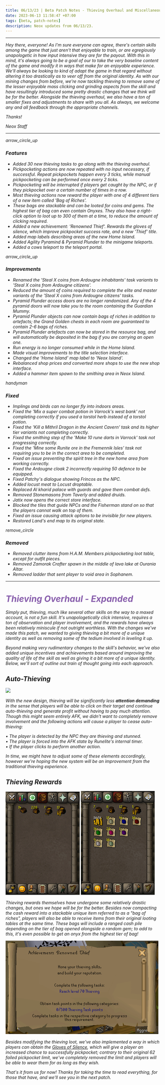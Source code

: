 ```yaml
---
title: 06/13/23 | Beta Patch Notes - Thieving Overhaul and Miscellaneous Fixes
date: 2023-06-13 11:58:47 +07:00
tags: [beta, patch-notes]
description: Neox updates from 06/13/23.
---
```


***
<em>Hey there, everyone! As I'm sure everyone can agree, there's certain skills among the game that just aren't that enjoyable to train, or are egregiously unapologetic in how input intensive they are for the payout. With this in mind, it's always going to be a goal of our to take the very baseline content of the game and modify it in ways that make for an enjoyable experience. We'll always be looking to kind of adapt the game in that regard without altering it too drastically as to veer off from the original identity. As with our mining changes from before, we're now tackling thieving to remove some of the lesser enjoyable mass clicking and grinding aspects from the skill and have resultingly introduced some pretty drastic changes that we think will be for the better. Alongside the thieving overhaul, we also have a ton of smaller fixes and adjustments to share with you all. As always, we welcome any and all feedback through the appropriate channels.

<em>Thanks!

<em>Neox Staff<br>

***

<div class="spacer-large"></div>
<div class="changes-body">
    <div class="changes-body changes-row features">
        <div class="changes-row-header">
            <span class="icon">
                <span class="material-symbols-outlined">arrow_circle_up</span>
            </span>
            <h3>Features</h3>
        </div>
    </div>
</div>
<div class="spacer-small"></div>

- Added 30 new thieving tasks to go along with the thieving overhaul.
- Pickpocketing actions are now repeated with no input necessary, if successful. Repeat pickpockets happen every 3 ticks, while manual pickpocketing can be performed once every 2 ticks.
- Pickpocketing will be interrupted if players get caught by the NPC, or if they pickpocket over a certain number of times in a row.
- Most thieving actions now reward the player with one of 4 different tiers of a new item called 'Bag of Riches'.
- These bags are stackable and can be looted for coins and gems. The highest tier of bag can even contain Onyxes. They also have a right-click option to loot up to 300 of them at a time, to reduce the amount of clicking required.
- Added a new achievement: 'Renowned Thief'. Rewards the gloves of silence, which improve pickpocket success rate, and a new 'Thief' title.
- Added map labels describing areas of the new Home Island.
- Added Agility Pyramind & Pyramid Plunder to the minigame teleports.
- Added a cows teleport to the teleport portal. 

<div class="spacer-medium"></div>
<div class="changes-body">
    <div class="changes-body changes-row improvements">
        <div class="changes-row-header">
            <span class="icon">
                <span class="material-symbols-outlined">arrow_circle_up</span>
            </span>
            <h3>Improvements</h3>
        </div>
    </div>
</div>
<div class="spacer-small"></div>

- Renamed the 'Steal X coins from Ardougne inhabitants' task variants to 'Steal X coins from Ardougne citizens'.
- Reduced the amount of coins required to complete the elite and master variants of the 'Steal X coins from Ardougne citizens' tasks.
- Pyramid Plunder access doors are no longer randomized. Any of the 4 pyramid doors will now take you to the room containing the Guardian Mummy.
- Pyramid Plunder objects can now contain bags of riches in addition to artefacts; the Grand Golden chests in each room are guaranteed to contain 2-6 bags of riches.
- Pyramid Plunder artefacts can now be stored in the resource bag, and will automatically be deposited in the bag if you are carrying an open one.
- Run energy is no longer consumed while in the Home Island.
- Made visual improvements to the title selection interface.
- Changed the 'Home Island' map label to 'Neox Island'.
- Rebalanced shop prices and converted more shops to use the new shop interface.
- Added a hammer item spawn to the smithing area in Neox Island.

<div class="spacer-medium"></div>
<div class="changes-body">
    <div class="changes-body changes-row fixed">
        <div class="changes-row-header">
            <span class="icon">
                <span class="material-symbols-outlined">handyman</span>
            </span>
            <h3>Fixed</h3>
        </div>
    </div>
</div>
<div class="spacer-small"></div>

- Implings and birds can no longer fly into indoors areas.
- Fixed the 'Mix a super combat potion in Varrock's west bank' not completing correctly if you used a torstol herb instead of a torstol potion.
- Fixed the 'Kill a Mithril Dragon in the Ancient Cavern' task and its higher tier variants not completing correctly.
- Fixed the smithing step of the 'Make 10 rune darts in Varrock' task not progressing correctly.
- Fixed the 'Mine some Runite ore in the Fremennik Isles' task not requiring you to be in the correct area to be completed.
- Fixed an issue preventing the spirit tree in the new home area from working correctly.
- Fixed the Ardougne cloak 2 incorrectly requiring 50 defence to be equipped.
- Fixed Patchy's dialogue showing Frincos as the NPC.
- Added locust meat to Locust droptable.
- Replaced Al kharid palace with guards and gave them combat defs.
- Removed Stonemasons from Taverly and added druids.
- Jatix now opens the correct store interface.
- Blocked the tiles that guide NPCs and the Fisherman stand on so that the players cannot walk on top of them.
- Fixed an issue causing attack options to be invisible for new players.
- Restored Land's end map to its original state.

<div class="spacer-medium"></div>
<div class="changes-body">
    <div class="changes-body changes-row removed">
        <div class="changes-row-header">
            <span class="icon">
                <span class="material-symbols-outlined">remove_circle</span>
            </span>
            <h3>Removed</h3>
        </div>
    </div>
</div>
<div class="spacer-small"></div>

- Removed clutter items from H.A.M. Members pickpocketing loot table, except for outfit pieces.
- Removed Zamorak Crafter spawn in the middle of lava lake at Ourania Altar.
- Removed ladder that sent player to void area in Sophanem.

<div class="spacer-medium"></div>

***

<h1 style="color:#885eac;">Thieving Overhaul - Expanded</h1>


Simply put, thieving, much like several other skills on the way to a maxed account, is not a fun skill. It's unapologetically click intensive, requires a ton of observation and player involvement, and the rewards have always been relatively miniscule if not outright worthless. With the changes we've made this patch, we wanted to giving thieving a bit more of a unique identity as well as removing some of the tedium involved in leveling it up. 

Beyond making very rudimentary changes to the skill's behavior, we've also added unique incentives and achievements based around improving the *quality of life* of the skill as well as giving it a bit more of a unique identity. Below, we'll sort of outline out train of thought going into each approach.

## Auto-Thieving

<img src="/assets/img/updates/061323/thieving.gif">

With the new design, thieving will be significantly less **attention demanding** in the sense that players will be able to click on their target and continue auto-thieving and generate profit without having to pay much attention. Though this might seem entirely AFK, we didn't want to completely remove involvement and the following actions will cause a player to cease auto-thieving:

  • The player is detected by the NPC they are thieving and stunned.<br>
  • The player is forced into the AFK state by Runelite's internal timer.<br>
  • If the player clicks to perform another action.<br>

In time, we might have to adjust some of these elements accordingly, however we're hoping the new system will be an improvement from the traditional thieving experience.

## Thieving Rewards

<img src="/assets/img/updates/061323/lootingbags.gif"> <img src="/assets/img/updates/061323/bagsofrichesloot.png">

Thieving rewards themselves have undergone some relatively drastic changes, but ones we hope will be for the better. Besides now compacting the cash reward into a stackable unique item referred to as a "bag of riches", players will also be able to receive items from their original looting tables at the same time. These bags will include a ranged cash pile depending on the tier of bag opened alongside a random gem; to add to this, it's even possible to get an onyx from the highest tier of bag!

<img src="/assets/img/updates/061323/thiefachievement.gif">

Besides modifying the thieving loot, we've also implemented a way in which players can obtain the <a href="[url](https://oldschool.runescape.wiki/w/Gloves_of_silence)">Gloves of Silence</a>, which will give a player an increased chance to successfully pickpocket; contrary to their original 62 failed pickpocket limit, we've completely removed the limit and players will be able to wear them for as long as they wish.

That's it from us for now! Thanks for taking the time to read everything, for those that have, and we'll see you in the next patch.






